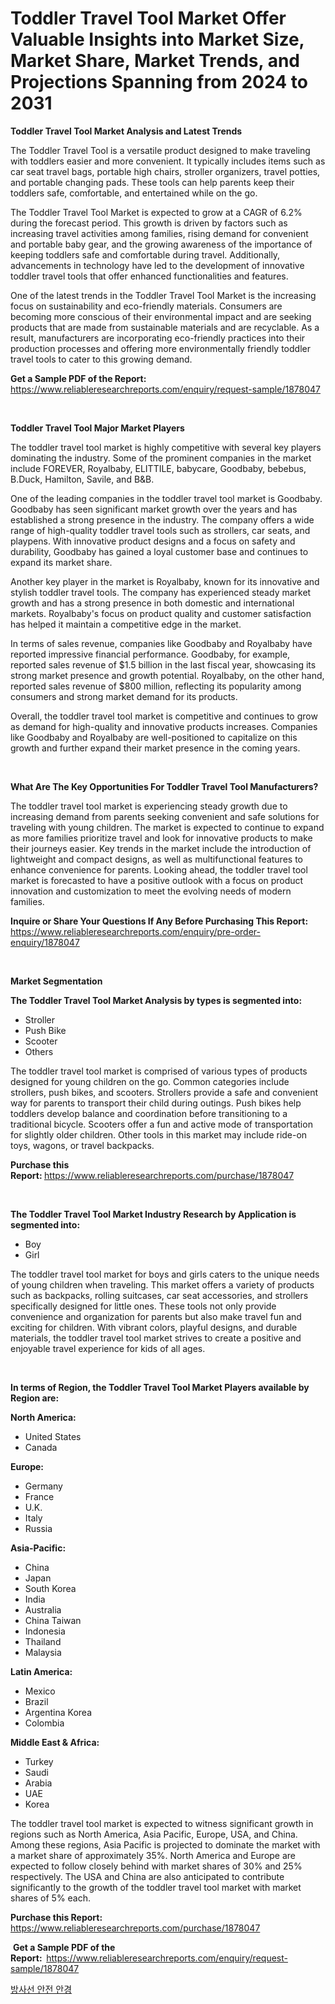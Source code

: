 <p><h1>Toddler Travel Tool Market Offer Valuable Insights into Market Size, Market Share, Market Trends, and Projections Spanning from 2024 to 2031</h1></p><p><strong>Toddler Travel Tool Market Analysis and Latest Trends</strong></p>
<p><p>The Toddler Travel Tool is a versatile product designed to make traveling with toddlers easier and more convenient. It typically includes items such as car seat travel bags, portable high chairs, stroller organizers, travel potties, and portable changing pads. These tools can help parents keep their toddlers safe, comfortable, and entertained while on the go.</p><p>The Toddler Travel Tool Market is expected to grow at a CAGR of 6.2% during the forecast period. This growth is driven by factors such as increasing travel activities among families, rising demand for convenient and portable baby gear, and the growing awareness of the importance of keeping toddlers safe and comfortable during travel. Additionally, advancements in technology have led to the development of innovative toddler travel tools that offer enhanced functionalities and features.</p><p>One of the latest trends in the Toddler Travel Tool Market is the increasing focus on sustainability and eco-friendly materials. Consumers are becoming more conscious of their environmental impact and are seeking products that are made from sustainable materials and are recyclable. As a result, manufacturers are incorporating eco-friendly practices into their production processes and offering more environmentally friendly toddler travel tools to cater to this growing demand.</p></p>
<p><strong>Get a Sample PDF of the Report:&nbsp;</strong> <a href="https://www.reliableresearchreports.com/enquiry/request-sample/1878047">https://www.reliableresearchreports.com/enquiry/request-sample/1878047</a></p>
<p>&nbsp;</p>
<p><strong>Toddler Travel Tool Major Market Players</strong></p>
<p><p>The toddler travel tool market is highly competitive with several key players dominating the industry. Some of the prominent companies in the market include FOREVER, Royalbaby, ELITTILE, babycare, Goodbaby, bebebus, B.Duck, Hamilton, Savile, and B&B.</p><p>One of the leading companies in the toddler travel tool market is Goodbaby. Goodbaby has seen significant market growth over the years and has established a strong presence in the industry. The company offers a wide range of high-quality toddler travel tools such as strollers, car seats, and playpens. With innovative product designs and a focus on safety and durability, Goodbaby has gained a loyal customer base and continues to expand its market share.</p><p>Another key player in the market is Royalbaby, known for its innovative and stylish toddler travel tools. The company has experienced steady market growth and has a strong presence in both domestic and international markets. Royalbaby's focus on product quality and customer satisfaction has helped it maintain a competitive edge in the market.</p><p>In terms of sales revenue, companies like Goodbaby and Royalbaby have reported impressive financial performance. Goodbaby, for example, reported sales revenue of $1.5 billion in the last fiscal year, showcasing its strong market presence and growth potential. Royalbaby, on the other hand, reported sales revenue of $800 million, reflecting its popularity among consumers and strong market demand for its products.</p><p>Overall, the toddler travel tool market is competitive and continues to grow as demand for high-quality and innovative products increases. Companies like Goodbaby and Royalbaby are well-positioned to capitalize on this growth and further expand their market presence in the coming years.</p></p>
<p>&nbsp;</p>
<p><strong>What Are The Key Opportunities For Toddler Travel Tool Manufacturers?</strong></p>
<p><p>The toddler travel tool market is experiencing steady growth due to increasing demand from parents seeking convenient and safe solutions for traveling with young children. The market is expected to continue to expand as more families prioritize travel and look for innovative products to make their journeys easier. Key trends in the market include the introduction of lightweight and compact designs, as well as multifunctional features to enhance convenience for parents. Looking ahead, the toddler travel tool market is forecasted to have a positive outlook with a focus on product innovation and customization to meet the evolving needs of modern families.</p></p>
<p><strong>Inquire or Share Your Questions If Any Before Purchasing This Report:</strong> <a href="https://www.reliableresearchreports.com/enquiry/pre-order-enquiry/1878047">https://www.reliableresearchreports.com/enquiry/pre-order-enquiry/1878047</a></p>
<p>&nbsp;</p>
<p><strong>Market Segmentation</strong></p>
<p><strong>The Toddler Travel Tool Market Analysis by types is segmented into:</strong></p>
<p><ul><li>Stroller</li><li>Push Bike</li><li>Scooter</li><li>Others</li></ul></p>
<p><p>The toddler travel tool market is comprised of various types of products designed for young children on the go. Common categories include strollers, push bikes, and scooters. Strollers provide a safe and convenient way for parents to transport their child during outings. Push bikes help toddlers develop balance and coordination before transitioning to a traditional bicycle. Scooters offer a fun and active mode of transportation for slightly older children. Other tools in this market may include ride-on toys, wagons, or travel backpacks.</p></p>
<p><strong>Purchase this Report:&nbsp;</strong><a href="https://www.reliableresearchreports.com/purchase/1878047">https://www.reliableresearchreports.com/purchase/1878047</a></p>
<p>&nbsp;</p>
<p><strong>The Toddler Travel Tool Market Industry Research by Application is segmented into:</strong></p>
<p><ul><li>Boy</li><li>Girl</li></ul></p>
<p><p>The toddler travel tool market for boys and girls caters to the unique needs of young children when traveling. This market offers a variety of products such as backpacks, rolling suitcases, car seat accessories, and strollers specifically designed for little ones. These tools not only provide convenience and organization for parents but also make travel fun and exciting for children. With vibrant colors, playful designs, and durable materials, the toddler travel tool market strives to create a positive and enjoyable travel experience for kids of all ages.</p></p>
<p>&nbsp;</p>
<p><strong>In terms of Region, the Toddler Travel Tool Market Players available by Region are:</strong></p>
<p>
    <p> <strong> North America: </strong>
        <ul>
            <li>United States</li>
            <li>Canada</li>
        </ul>
        </p> 
    <p> <strong> Europe: </strong>
        <ul>
            <li>Germany</li>
            <li>France</li>
            <li>U.K.</li>
            <li>Italy</li>
            <li>Russia</li>
        </ul>
        </p> 
    <p> <strong> Asia-Pacific: </strong>
        <ul>
            <li>China</li>
            <li>Japan</li>
            <li>South Korea</li>
            <li>India</li>
            <li>Australia</li>
            <li>China Taiwan</li>
            <li>Indonesia</li>
            <li>Thailand</li>
            <li>Malaysia</li>
        </ul>
        </p> 
    <p> <strong> Latin America: </strong>
        <ul>
            <li>Mexico</li>
            <li>Brazil</li>
            <li>Argentina Korea</li>
            <li>Colombia</li>
        </ul>
        </p> 
    <p> <strong> Middle East & Africa: </strong>
        <ul>
            <li>Turkey</li>
            <li>Saudi</li>
            <li>Arabia</li>
            <li>UAE</li>
            <li>Korea</li>
        </ul>
    </p>
    </p>
<p><p>The toddler travel tool market is expected to witness significant growth in regions such as North America, Asia Pacific, Europe, USA, and China. Among these regions, Asia Pacific is projected to dominate the market with a market share of approximately 35%. North America and Europe are expected to follow closely behind with market shares of 30% and 25% respectively. The USA and China are also anticipated to contribute significantly to the growth of the toddler travel tool market with market shares of 5% each.</p></p>
<p><strong>Purchase this Report: </strong><a href="https://www.reliableresearchreports.com/purchase/1878047">https://www.reliableresearchreports.com/purchase/1878047</a></p>
<p>&nbsp;<strong>Get a Sample PDF of the Report:&nbsp;&nbsp;</strong><a href="https://www.reliableresearchreports.com/enquiry/request-sample/1878047">https://www.reliableresearchreports.com/enquiry/request-sample/1878047</a></p>
<p><strong></strong></p>
<p><p><a href="https://github.com/rsg307664904/Market-Research-Report-List-1/blob/main/92244317561.md">방사선 안전 안경</a></p></p>